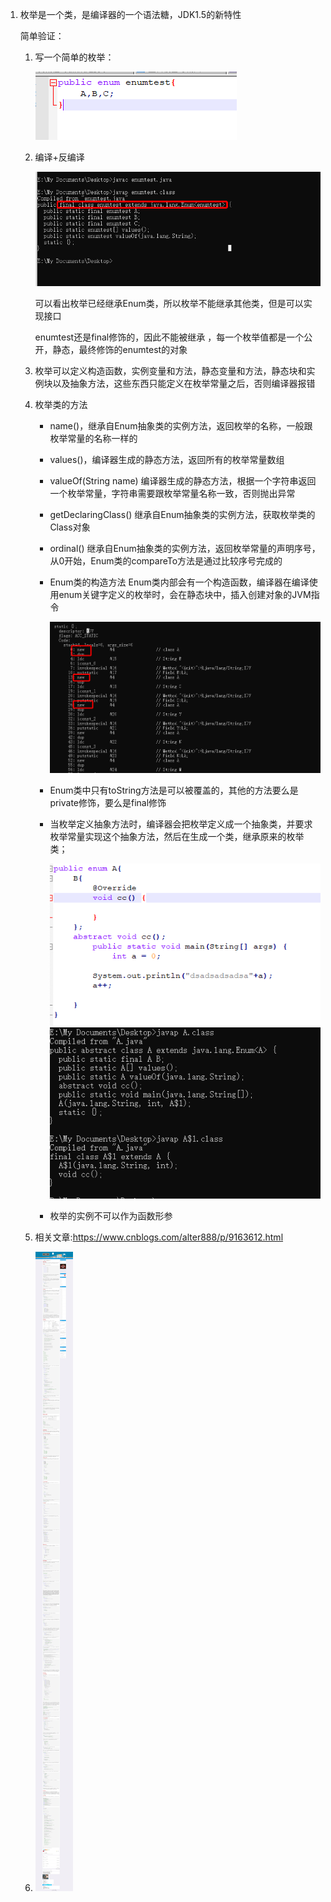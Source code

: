 1. 枚举是一个类，是编译器的一个语法糖，JDK1.5的新特性

   简单验证：

   1. 写一个简单的枚举：

      <img src="imgs/枚举类.png"/>

   2. 编译+反编译

      <img src="imgs/反编译枚举.png"/>

      可以看出枚举已经继承Enum类，所以枚举不能继承其他类，但是可以实现接口

      enumtest还是final修饰的，因此不能被继承 ，每一个枚举值都是一个公开，静态，最终修饰的enumtest的对象 

   3. 枚举可以定义构造函数，实例变量和方法，静态变量和方法，静态块和实例块以及抽象方法，这些东西只能定义在枚举常量之后，否则编译器报错

   4. 枚举类的方法

      - name()，继承自Enum抽象类的实例方法，返回枚举的名称，一般跟枚举常量的名称一样的

      - values()，编译器生成的静态方法，返回所有的枚举常量数组

      - valueOf(String name) 编译器生成的静态方法，根据一个字符串返回一个枚举常量，字符串需要跟枚举常量名称一致，否则抛出异常

      - getDeclaringClass() 继承自Enum抽象类的实例方法，获取枚举类的Class对象

      - ordinal() 继承自Enum抽象类的实例方法，返回枚举常量的声明序号，从0开始，Enum类的compareTo方法是通过比较序号完成的

      - Enum类的构造方法 Enum类内部会有一个构造函数，编译器在编译使用enum关键字定义的枚举时，会在静态块中，插入创建对象的JVM指令

        <img src="imgs/枚举的构造方法.png"/>

      - Enum类中只有toString方法是可以被覆盖的，其他的方法要么是private修饰，要么是final修饰

      - 当枚举定义抽象方法时，编译器会把枚举定义成一个抽象类，并要求枚举常量实现这个抽象方法，然后在生成一个类，继承原来的枚举类；

        <img src="imgs/枚举抽象方法2.png"/>

        

        <img src="imgs/枚举抽象方法.png"/>

      - 枚举的实例不可以作为函数形参

   5. 相关文章:https://www.cnblogs.com/alter888/p/9163612.html

   6. <img src="imgs/FireShot Capture 012 - 深入理解Java枚举类型(enum) - 南望孤笑 - 博客园 - www.cnblogs.com.png"/>